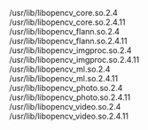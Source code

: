 /usr/lib/libopencv\_core.so.2.4  
/usr/lib/libopencv\_core.so.2.4.11  
/usr/lib/libopencv\_flann.so.2.4  
/usr/lib/libopencv\_flann.so.2.4.11  
/usr/lib/libopencv\_imgproc.so.2.4  
/usr/lib/libopencv\_imgproc.so.2.4.11  
/usr/lib/libopencv\_ml.so.2.4  
/usr/lib/libopencv\_ml.so.2.4.11  
/usr/lib/libopencv\_photo.so.2.4  
/usr/lib/libopencv\_photo.so.2.4.11  
/usr/lib/libopencv\_video.so.2.4  
/usr/lib/libopencv\_video.so.2.4.11  
